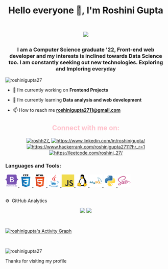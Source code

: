 <h1 align="center">Hello everyone 👋, I'm Roshini Gupta</h1> 
<h1 align ="center"> <img src="https://readme-typing-svg.herokuapp.com?lines=Web+Developer;Data+Science+Enthusiast&center=true&width=180&height=30&size=20;color=red;"></h1>

<h3 align="center">I am a Computer Science graduate '22, Front-end web developer and my interests is inclined towards Data Science too. I am constantly seeking out new technologies. Exploring and Imploring everyday</h3>

<p align="left"> <img src="https://komarev.com/ghpvc/?username=roshinigupta27&label=Profile%20views&color=0e75b6&style=flat" alt="roshinigupta27" /> </p>

- 🔭 I’m currently working on **Frontend Projects**

- 🌱 I’m currently learning **Data analysis and web development**

- 📫 How to reach me **roshinigupta2711@gmail.com**

<h2 align="center" style="color:pink" >Connect with me on:</h2>
<p align="center">
<a href="https://twitter.com/roshh27_" target="blank"><img align="center" src="https://raw.githubusercontent.com/rahuldkjain/github-profile-readme-generator/master/src/images/icons/Social/twitter.svg" alt="roshh27_" height="30" width="40" /></a>
<a href="https://linkedin.com/in/https://www.linkedin.com/in/roshinigupta/" target="blank"><img align="center" src="https://raw.githubusercontent.com/rahuldkjain/github-profile-readme-generator/master/src/images/icons/Social/linked-in-alt.svg" alt="https://www.linkedin.com/in/roshinigupta/" height="30" width="40" /></a>
<a href="https://www.hackerrank.com/roshinigupta2711?hr_r=1" target="blank"><img align="center" src="https://raw.githubusercontent.com/rahuldkjain/github-profile-readme-generator/master/src/images/icons/Social/hackerrank.svg" alt="https://www.hackerrank.com/roshinigupta2711?hr_r=1" height="30" width="40" /></a>
<a href="https://leetcode.com/roshini_27/" target="blank"><img align="center" src="https://raw.githubusercontent.com/rahuldkjain/github-profile-readme-generator/master/src/images/icons/Social/leet-code.svg" alt="https://leetcode.com/roshini_27/" height="30" width="40" /></a>
</p>

<h3 align="left">Languages and Tools:</h3>
<p align="left"> 
<a href="https://getbootstrap.com" target="_blank"> <img src="https://raw.githubusercontent.com/devicons/devicon/master/icons/bootstrap/bootstrap-plain-wordmark.svg" alt="bootstrap" width="40" height="40"/> </a> <a href="https://www.w3schools.com/css/" target="_blank"> <img src="https://raw.githubusercontent.com/devicons/devicon/master/icons/css3/css3-original-wordmark.svg" alt="css3" width="40" height="40"/> </a> <a href="https://www.w3.org/html/" target="_blank"> <img src="https://raw.githubusercontent.com/devicons/devicon/master/icons/html5/html5-original-wordmark.svg" alt="html5" width="40" height="40"/> </a> <a href="https://www.java.com" target="_blank"> <img src="https://raw.githubusercontent.com/devicons/devicon/master/icons/java/java-original.svg" alt="java" width="40" height="40"/> </a> <a href="https://developer.mozilla.org/en-US/docs/Web/JavaScript" target="_blank"> <img src="https://raw.githubusercontent.com/devicons/devicon/master/icons/javascript/javascript-original.svg" alt="javascript" width="40" height="40"/> </a> <a href="https://www.linux.org/" target="_blank"> <img src="https://raw.githubusercontent.com/devicons/devicon/master/icons/linux/linux-original.svg" alt="linux" width="40" height="40"/> </a> <a href="https://www.mysql.com/" target="_blank"> <img src="https://raw.githubusercontent.com/devicons/devicon/master/icons/mysql/mysql-original-wordmark.svg" alt="mysql" width="40" height="40"/> </a> <a href="https://www.python.org" target="_blank"> <img src="https://raw.githubusercontent.com/devicons/devicon/master/icons/python/python-original.svg" alt="python" width="40" height="40"/> </a> <a href="https://sass-lang.com" target="_blank"> <img src="https://raw.githubusercontent.com/devicons/devicon/master/icons/sass/sass-original.svg" alt="sass" width="40" height="40"/> </a> </p>

<br>
⚙️ &nbsp;GitHub Analytics

<p align= "center">
  <img height= "150" src="https://github-readme-stats.vercel.app/api?username=roshinigupta27&theme=react&show_icons=true&include_all_commits=true" />
  <img height= "150" src="https://github-readme-stats.vercel.app/api/top-langs/?username=roshinigupta27&theme=react&layout=compact" />
</p>
<!-- now -->
<br>

<a href="https://github.com/roshinigupta27/github-readme-activity-graph"><img alt="roshinigupta's Activity Graph" src="https://activity-graph.herokuapp.com/graph?username=roshinigupta27&bg_color=00001A&color=FFFFFF&line=F85D7F&point=FFFFFF&hide_border=false&theme=tokyonight" /></a>
</p>

<br>

<p><img align="center" src="https://github-readme-streak-stats.herokuapp.com/?user=roshinigupta27&" alt="roshinigupta27" /></p>
<p>Thanks for visiting my profile</p>

